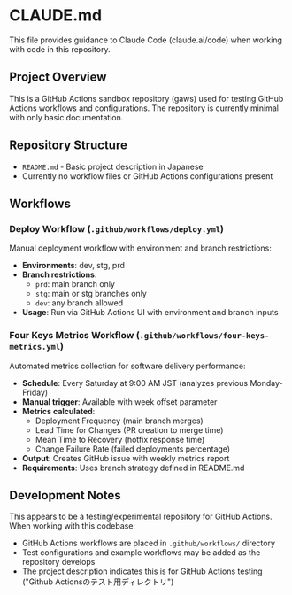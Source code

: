 # CLAUDE.md

This file provides guidance to Claude Code (claude.ai/code) when working with code in this repository.

## Project Overview

This is a GitHub Actions sandbox repository (gaws) used for testing GitHub Actions workflows and configurations. The repository is currently minimal with only basic documentation.

## Repository Structure

- `README.md` - Basic project description in Japanese
- Currently no workflow files or GitHub Actions configurations present

## Workflows

### Deploy Workflow (`.github/workflows/deploy.yml`)
Manual deployment workflow with environment and branch restrictions:
- **Environments**: dev, stg, prd
- **Branch restrictions**:
  - `prd`: main branch only
  - `stg`: main or stg branches only  
  - `dev`: any branch allowed
- **Usage**: Run via GitHub Actions UI with environment and branch inputs

### Four Keys Metrics Workflow (`.github/workflows/four-keys-metrics.yml`)
Automated metrics collection for software delivery performance:
- **Schedule**: Every Saturday at 9:00 AM JST (analyzes previous Monday-Friday)
- **Manual trigger**: Available with week offset parameter
- **Metrics calculated**:
  - Deployment Frequency (main branch merges)
  - Lead Time for Changes (PR creation to merge time)
  - Mean Time to Recovery (hotfix response time)
  - Change Failure Rate (failed deployments percentage)
- **Output**: Creates GitHub issue with weekly metrics report
- **Requirements**: Uses branch strategy defined in README.md

## Development Notes

This appears to be a testing/experimental repository for GitHub Actions. When working with this codebase:

- GitHub Actions workflows are placed in `.github/workflows/` directory
- Test configurations and example workflows may be added as the repository develops
- The project description indicates this is for GitHub Actions testing ("Github Actionsのテスト用ディレクトリ")
